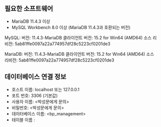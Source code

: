 ## 필요한 소프트웨어
- MariaDB 11.4.3 이상
- MySQL Workbench 8.0 이상 (MariaDB 11.4.3과 호환되는 버전)

MySQL:
버전: 11.4.3-MariaDB
클라이언트 버전: 15.2 for Win64 (AMD64)
소스 리비전: 5ab81ffe0097a22a774957df28c5223cf0201de3

MariaDB:
버전: 11.4.3-MariaDB
클라이언트 버전: 15.2 for Win64 (AMD64)
소스 리비전: 5ab81ffe0097a22a774957df28c5223cf0201de3

## 데이터베이스 연결 정보

- 호스트 이름: localhost 또는 127.0.0.1
- 포트 번호: 3306 (기본값)
- 사용자 이름: <박성문에게 문의>
- 비밀번호: <박성문에게 문의>
- 데이터베이스 이름: <bp_management>
- 테이블 이름 : <members>
